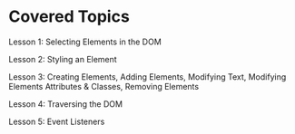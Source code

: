 # Covered Topics

Lesson 1: Selecting Elements in the DOM

Lesson 2: Styling an Element

Lesson 3: Creating Elements, Adding Elements, Modifying Text, Modifying Elements Attributes & Classes, Removing Elements

Lesson 4: Traversing the DOM

Lesson 5: Event Listeners 




